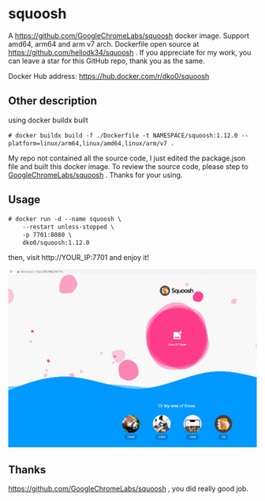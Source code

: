 # squoosh

A https://github.com/GoogleChromeLabs/squoosh docker image. Support amd64, arm64 and arm v7 arch. Dockerfile open source at https://github.com/hellodk34/squoosh . If you appreciate for my work, you can leave a star for this GitHub repo, thank you as the same.

Docker Hub address: https://hub.docker.com/r/dko0/squoosh

## Other description

using docker buildx built

```
# docker buildx build -f ./Dockerfile -t NAMESPACE/squoosh:1.12.0 --platform=linux/arm64,linux/amd64,linux/arm/v7 .
```

My repo not contained all the source code, I just edited the package.json file and built this docker image. To review the source code, please step to [GoogleChromeLabs/squoosh](https://github.com/GoogleChromeLabs/squoosh) . Thanks for your using.

## Usage

```
# docker run -d --name squoosh \
    --restart unless-stopped \
	-p 7701:8080 \
	dko0/squoosh:1.12.0
```

then, visit http://YOUR_IP:7701 and enjoy it!

![image](./screenshots/1.png)

## Thanks

https://github.com/GoogleChromeLabs/squoosh , you did really good job.
